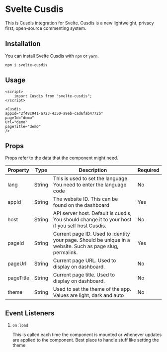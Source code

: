 # Svelte Cusdis

This is Cusdis integration for Svelte. Cusdis is a new lightweight, privacy first, open-source commenting system.

## Installation

You can install Svelte Cusdis with `npm` or `yarn`.

```
npm i svelte-cusdis
```

## Usage

```svelte
<script>
    import Cusdis from "svelte-cusdis";
</script>

<Cusdis
appId="2f49c941-a723-4350-a9eb-cad6fab4772b"
pageId="demo"
Url="demo"
pageTitle="demo"
/>
```

## Props

Props refer to the data that the component might need.

| Property        | Type   | Description                                                  | Required |
| --------------- | ------ | ------------------------------------------------------------ | -------- |
| lang            | String | This is used to set the language. You need to enter the language code | No       |
| appId     | String | The website ID. This can be found on the dashboard           | Yes      |
| host      | String | API server host. Default is cusdis, You should change it to your host if you self host Cusdis. | No       |
| pageId    | String | Current page ID. Used to identity your page. Should be unique in a website. Such as page slug, permalink. | Yes      |
| pageUrl   | String | Current page URL. Used to display on dashboard.              | No       |
| pageTitle | String | Current page title. Used to display on dashboard.            | No       |
| theme     | String | Used to set the theme of the app. Values are light, dark and auto | No       |



## Event Listeners

1. `on:load`

   This is called each time the component is mounted or whenever updates are applied to the component.
   Best place to handle stuff like setting the theme